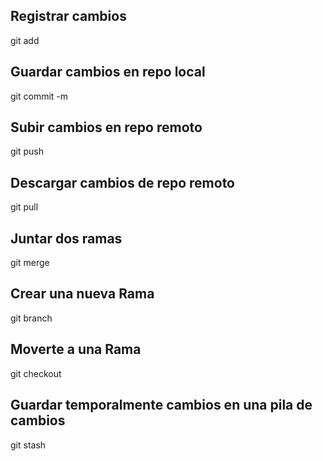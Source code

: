## Registrar cambios
git add

## Guardar cambios en repo local
git commit -m

## Subir cambios en repo remoto
git push

## Descargar cambios de repo remoto
git pull

## Juntar dos ramas
git merge

## Crear una nueva Rama
git branch

## Moverte a una Rama
git checkout

## Guardar temporalmente cambios en una pila de cambios
git stash

